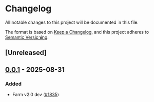 # Changelog

All notable changes to this project will be documented in this file.

The format is based on [Keep a Changelog](https://keepachangelog.com/en/1.0.0/),
and this project adheres to [Semantic Versioning](https://semver.org/spec/v2.0.0.html).

## [Unreleased]

## [0.0.1](https://github.com/farm-fe/farm/releases/tag/farmfe_plugin_mangle_exports-v0.0.1) - 2025-08-31

### Added

- Farm v2.0 dev ([#1835](https://github.com/farm-fe/farm/pull/1835))
